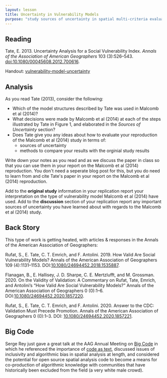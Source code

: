 ```yaml
---
layout: lesson
title: Uncertainty in Vulnerability Models
purpose: "study sources of uncertainty in spatial multi-criteria evaluation models"
---
```


## Reading

Tate, E. 2013. Uncertainty Analysis for a Social Vulnerability Index. *Annals of the Association of American Geographers* 103 (3):526–543. [doi:10.1080/00045608.2012.700616](http://www.tandfonline.com/doi/full/10.1080/00045608.2012.700616).

Handout: [vulnerability-model-uncertainty](assets/vulnerability-model-uncertainty.pdf)

## Analysis

As you read Tate (2013), consider the following:

- Which of the model structures described by Tate was used in Malcomb et al (2014)?
- What decisions were made by Malcomb et al (2014) at each of the steps illustrated by Tate in Figure 1, and elaborated in the *Sources of Uncertainty* section?
- Does Tate give you any ideas about how to evaluate your reproduction of the Malcomb et al (2014) study in terms of:
  - sources of uncertainty
  - methods to compare your results with the orginial study results

Write down your notes as you read and as we discuss the paper in class so that you can use them in your report on the Malcomb et al (2014) reproduction. You don't need a seperate blog post for this, but you do need to learn from and cite Tate's paper in your report on the Malcomb et al (2014) reproduction.

Add to the **original study** information in your replication report your interpretation on the type of vulnerability model Malcomb et al (2014) have used. Add to the **discussion** section of your replication report any important sources of uncertainty you have learned about with regards to the Malcomb et al (2014) study.

## Back Story

This type of work is getting heated, with articles & responses in the Annals of the American Association of Geographers: 

Rufat, S., E. Tate, C. T. Emrich, and F. Antolini. 2019. How Valid Are Social Vulnerability Models? Annals of the American Association of Geographers 109 (4):1131–1153. DOI:[10.1080/24694452.2018.1535887](https://doi.org/10.1080/24694452.2018.1535887).

Flanagan, B., E. Hallisey, J. D. Sharpe, C. E. Mertzlufft, and M. Grossman. 2020. On the Validity of Validation: A Commentary on Rufat, Tate, Emrich, and Antolini’s “How Valid Are Social Vulnerability Models?” Annals of the American Association of Geographers 0 (0):1–6. DOI:[10.1080/24694452.2020.1857220](https://doi.org/10.1080/24694452.2020.1857220).

Rufat, S., E. Tate, C. T. Emrich, and F. Antolini. 2020. Answer to the CDC: Validation Must Precede Promotion. Annals of the American Association of Geographers 0 (0):1–3. DOI: [10.1080/24694452.2020.1857221](https://doi.org/10.1080/24694452.2020.1857221).

## Big Code

Serge Rey just gave a great talk at the AAG Annual Meeting on [Big Code](https://aag.secure-abstracts.com/AAG%20Annual%20Meeting%202021/sessions-gallery/27052) in which he referenced the importance of [code as text](02b_showmethecode.md), discussed issues of inclusivity and algorithmic bias in spatial analysis at length, and considered the potential for open source spatial analysis code to become a means for co-production of algorithmic knowledge with communities that have historically been excluded from the field (a very white male crowd).